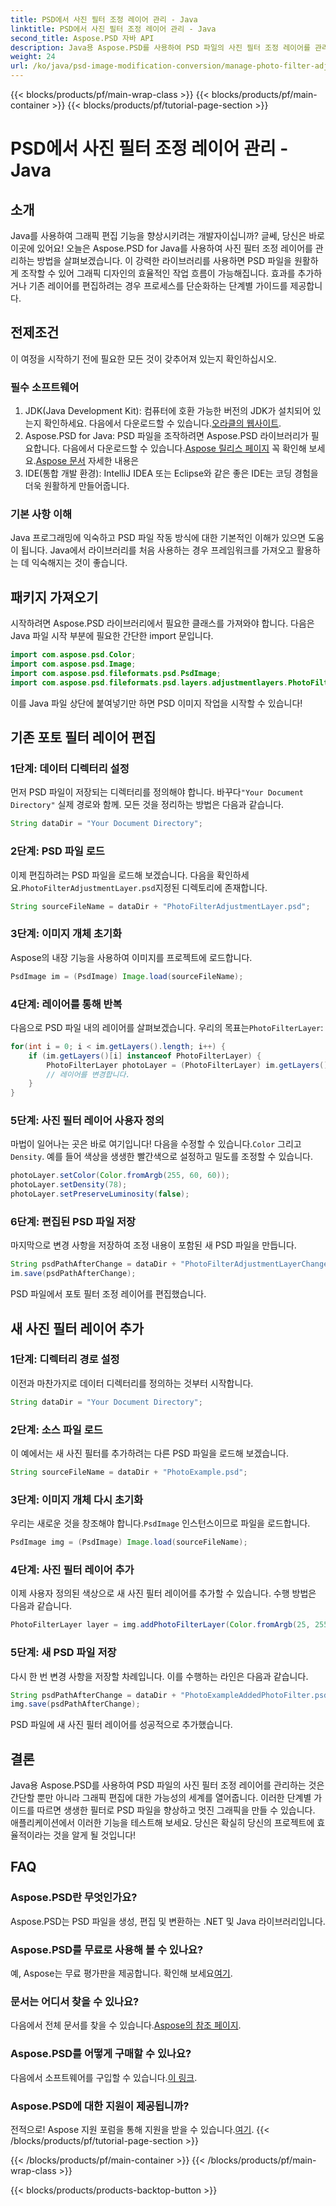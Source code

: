 ```yaml
---
title: PSD에서 사진 필터 조정 레이어 관리 - Java
linktitle: PSD에서 사진 필터 조정 레이어 관리 - Java
second_title: Aspose.PSD 자바 API
description: Java용 Aspose.PSD를 사용하여 PSD 파일의 사진 필터 조정 레이어를 관리하는 방법을 알아보세요. 필터를 손쉽게 편집하고 추가하려면 이 가이드를 따르세요.
weight: 24
url: /ko/java/psd-image-modification-conversion/manage-photo-filter-adjustment-layer-psd/
---
```


{{< blocks/products/pf/main-wrap-class >}}
{{< blocks/products/pf/main-container >}}
{{< blocks/products/pf/tutorial-page-section >}}

# PSD에서 사진 필터 조정 레이어 관리 - Java

## 소개
Java를 사용하여 그래픽 편집 기능을 향상시키려는 개발자이십니까? 글쎄, 당신은 바로 이곳에 있어요! 오늘은 Aspose.PSD for Java를 사용하여 사진 필터 조정 레이어를 관리하는 방법을 살펴보겠습니다. 이 강력한 라이브러리를 사용하면 PSD 파일을 원활하게 조작할 수 있어 그래픽 디자인의 효율적인 작업 흐름이 가능해집니다. 효과를 추가하거나 기존 레이어를 편집하려는 경우 프로세스를 단순화하는 단계별 가이드를 제공합니다.
## 전제조건
이 여정을 시작하기 전에 필요한 모든 것이 갖추어져 있는지 확인하십시오.
### 필수 소프트웨어
1.  JDK(Java Development Kit): 컴퓨터에 호환 가능한 버전의 JDK가 설치되어 있는지 확인하세요. 다음에서 다운로드할 수 있습니다.[오라클의 웹사이트](https://www.oracle.com/java/technologies/javase-jdk11-downloads.html).
2.  Aspose.PSD for Java: PSD 파일을 조작하려면 Aspose.PSD 라이브러리가 필요합니다. 다음에서 다운로드할 수 있습니다.[Aspose 릴리스 페이지](https://releases.aspose.com/psd/java/) 꼭 확인해 보세요.[Aspose 문서](https://reference.aspose.com/psd/java/) 자세한 내용은
3. IDE(통합 개발 환경): IntelliJ IDEA 또는 Eclipse와 같은 좋은 IDE는 코딩 경험을 더욱 원활하게 만들어줍니다.
### 기본 사항 이해
Java 프로그래밍에 익숙하고 PSD 파일 작동 방식에 대한 기본적인 이해가 있으면 도움이 됩니다. Java에서 라이브러리를 처음 사용하는 경우 프레임워크를 가져오고 활용하는 데 익숙해지는 것이 좋습니다.
## 패키지 가져오기
시작하려면 Aspose.PSD 라이브러리에서 필요한 클래스를 가져와야 합니다. 다음은 Java 파일 시작 부분에 필요한 간단한 import 문입니다.
```java
import com.aspose.psd.Color;
import com.aspose.psd.Image;
import com.aspose.psd.fileformats.psd.PsdImage;
import com.aspose.psd.fileformats.psd.layers.adjustmentlayers.PhotoFilterLayer;
```
이를 Java 파일 상단에 붙여넣기만 하면 PSD 이미지 작업을 시작할 수 있습니다!
## 기존 포토 필터 레이어 편집
### 1단계: 데이터 디렉터리 설정
 먼저 PSD 파일이 저장되는 디렉터리를 정의해야 합니다. 바꾸다`"Your Document Directory"` 실제 경로와 함께. 모든 것을 정리하는 방법은 다음과 같습니다.
```java
String dataDir = "Your Document Directory";
```
### 2단계: PSD 파일 로드
 이제 편집하려는 PSD 파일을 로드해 보겠습니다. 다음을 확인하세요.`PhotoFilterAdjustmentLayer.psd`지정된 디렉토리에 존재합니다.
```java
String sourceFileName = dataDir + "PhotoFilterAdjustmentLayer.psd";
```
### 3단계: 이미지 개체 초기화
Aspose의 내장 기능을 사용하여 이미지를 프로젝트에 로드합니다.
```java
PsdImage im = (PsdImage) Image.load(sourceFileName);
```
### 4단계: 레이어를 통해 반복
 다음으로 PSD 파일 내의 레이어를 살펴보겠습니다. 우리의 목표는`PhotoFilterLayer`:
```java
for(int i = 0; i < im.getLayers().length; i++) {
    if (im.getLayers()[i] instanceof PhotoFilterLayer) {
        PhotoFilterLayer photoLayer = (PhotoFilterLayer) im.getLayers()[i];
        // 레이어를 변경합니다.
    }
}
```
### 5단계: 사진 필터 레이어 사용자 정의
 마법이 일어나는 곳은 바로 여기입니다! 다음을 수정할 수 있습니다.`Color` 그리고`Density`. 예를 들어 색상을 생생한 빨간색으로 설정하고 밀도를 조정할 수 있습니다.
```java
photoLayer.setColor(Color.fromArgb(255, 60, 60));
photoLayer.setDensity(78);
photoLayer.setPreserveLuminosity(false);
```
### 6단계: 편집된 PSD 파일 저장
마지막으로 변경 사항을 저장하여 조정 내용이 포함된 새 PSD 파일을 만듭니다.
```java
String psdPathAfterChange = dataDir + "PhotoFilterAdjustmentLayerChanged.psd";
im.save(psdPathAfterChange);
```
PSD 파일에서 포토 필터 조정 레이어를 편집했습니다.
## 새 사진 필터 레이어 추가
### 1단계: 디렉터리 경로 설정
이전과 마찬가지로 데이터 디렉터리를 정의하는 것부터 시작합니다.
```java
String dataDir = "Your Document Directory";
```
### 2단계: 소스 파일 로드
이 예에서는 새 사진 필터를 추가하려는 다른 PSD 파일을 로드해 보겠습니다.
```java
String sourceFileName = dataDir + "PhotoExample.psd";
```
### 3단계: 이미지 개체 다시 초기화
 우리는 새로운 것을 창조해야 합니다.`PsdImage` 인스턴스이므로 파일을 로드합니다.
```java
PsdImage img = (PsdImage) Image.load(sourceFileName);
```
### 4단계: 사진 필터 레이어 추가
이제 사용자 정의된 색상으로 새 사진 필터 레이어를 추가할 수 있습니다. 수행 방법은 다음과 같습니다.
```java
PhotoFilterLayer layer = img.addPhotoFilterLayer(Color.fromArgb(25, 255, 35));
```
### 5단계: 새 PSD 파일 저장
다시 한 번 변경 사항을 저장할 차례입니다. 이를 수행하는 라인은 다음과 같습니다.
```java
String psdPathAfterChange = dataDir + "PhotoExampleAddedPhotoFilter.psd";
img.save(psdPathAfterChange);
```
PSD 파일에 새 사진 필터 레이어를 성공적으로 추가했습니다.
## 결론
Java용 Aspose.PSD를 사용하여 PSD 파일의 사진 필터 조정 레이어를 관리하는 것은 간단할 뿐만 아니라 그래픽 편집에 대한 가능성의 세계를 열어줍니다. 이러한 단계별 가이드를 따르면 생생한 필터로 PSD 파일을 향상하고 멋진 그래픽을 만들 수 있습니다. 애플리케이션에서 이러한 기능을 테스트해 보세요. 당신은 확실히 당신의 프로젝트에 효율적이라는 것을 알게 될 것입니다!
## FAQ
### Aspose.PSD란 무엇인가요?
Aspose.PSD는 PSD 파일을 생성, 편집 및 변환하는 .NET 및 Java 라이브러리입니다.
### Aspose.PSD를 무료로 사용해 볼 수 있나요?
 예, Aspose는 무료 평가판을 제공합니다. 확인해 보세요[여기](https://releases.aspose.com/).
### 문서는 어디서 찾을 수 있나요?
 다음에서 전체 문서를 찾을 수 있습니다.[Aspose의 참조 페이지](https://reference.aspose.com/psd/java/).
### Aspose.PSD를 어떻게 구매할 수 있나요?
 다음에서 소프트웨어를 구입할 수 있습니다.[이 링크](https://purchase.aspose.com/buy).
### Aspose.PSD에 대한 지원이 제공됩니까?
 전적으로! Aspose 지원 포럼을 통해 지원을 받을 수 있습니다.[여기](https://forum.aspose.com/c/psd/34).
{{< /blocks/products/pf/tutorial-page-section >}}

{{< /blocks/products/pf/main-container >}}
{{< /blocks/products/pf/main-wrap-class >}}

{{< blocks/products/products-backtop-button >}}
